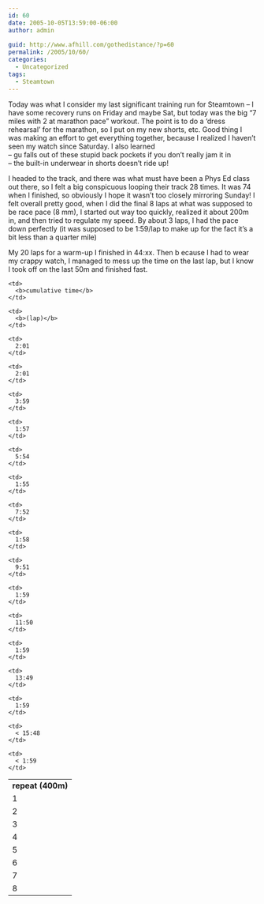 ```yaml
---
id: 60
date: 2005-10-05T13:59:00-06:00
author: admin
  
guid: http://www.afhill.com/gothedistance/?p=60
permalink: /2005/10/60/
categories:
  - Uncategorized
tags:
  - Steamtown
---
```

Today was what I consider my last significant training run for Steamtown &#8211; I have some recovery runs on Friday and maybe Sat, but today was the big &#8220;7 miles with 2 at marathon pace&#8221; workout. The point is to do a &#8216;dress rehearsal&#8217; for the marathon, so I put on my new shorts, etc. Good thing I was making an effort to get everything together, because I realized I haven&#8217;t seen my watch since Saturday. I also learned  
&#8211; gu falls out of these stupid back pockets if you don&#8217;t really jam it in  
&#8211; the built-in underwear in shorts doesn&#8217;t ride up!

I headed to the track, and there was what must have been a Phys Ed class out there, so I felt a big conspicuous looping their track 28 times. It was 74 when I finished, so obviously I hope it wasn&#8217;t too closely mirroring Sunday! I felt overall pretty good, when I did the final 8 laps at what was supposed to be race pace (8 mm), I started out way too quickly, realized it about 200m in, and then tried to regulate my speed. By about 3 laps, I had the pace down perfectly (it was supposed to be 1:59/lap to make up for the fact it&#8217;s a bit less than a quarter mile)

My 20 laps for a warm-up I finished in 44:xx. Then b ecause I had to wear my crappy watch, I managed to mess up the time on the last lap, but I know I took off on the last 50m and finished fast. 

<table cellspacing="0" cellpadding="4" border="0" width="300px">
  <tr>
    <td>
      <b>repeat (400m)</b>
    </td>
    
    <td>
      <b>cumulative time</b>
    </td>
    
    <td>
      <b>(lap)</b>
    </td>
  </tr>
  
  <tr>
    <td>
      1
    </td>
    
    <td>
      2:01
    </td>
    
    <td>
      2:01
    </td>
  </tr>
  
  <tr>
    <td>
      2
    </td>
    
    <td>
      3:59
    </td>
    
    <td>
      1:57
    </td>
  </tr>
  
  <tr>
    <td>
      3
    </td>
    
    <td>
      5:54
    </td>
    
    <td>
      1:55
    </td>
  </tr>
  
  <tr>
    <td>
      4
    </td>
    
    <td>
      7:52
    </td>
    
    <td>
      1:58
    </td>
  </tr>
  
  <tr>
    <td>
      5
    </td>
    
    <td>
      9:51
    </td>
    
    <td>
      1:59
    </td>
  </tr>
  
  <tr>
    <td>
      6
    </td>
    
    <td>
      11:50
    </td>
    
    <td>
      1:59
    </td>
  </tr>
  
  <tr>
    <td>
      7
    </td>
    
    <td>
      13:49
    </td>
    
    <td>
      1:59
    </td>
  </tr>
  
  <tr>
    <td>
      8
    </td>
    
    <td>
      < 15:48
    </td>
    
    <td>
      < 1:59
    </td>
  </tr>
</table>